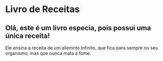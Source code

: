 # Livro de Receitas

## Olá, este é um livro especia, pois possui uma única receita!





Ele ensina a receita de um aliemnto infinito, que fica para sempre no seu organismo, mas que nunca mata a fome.

